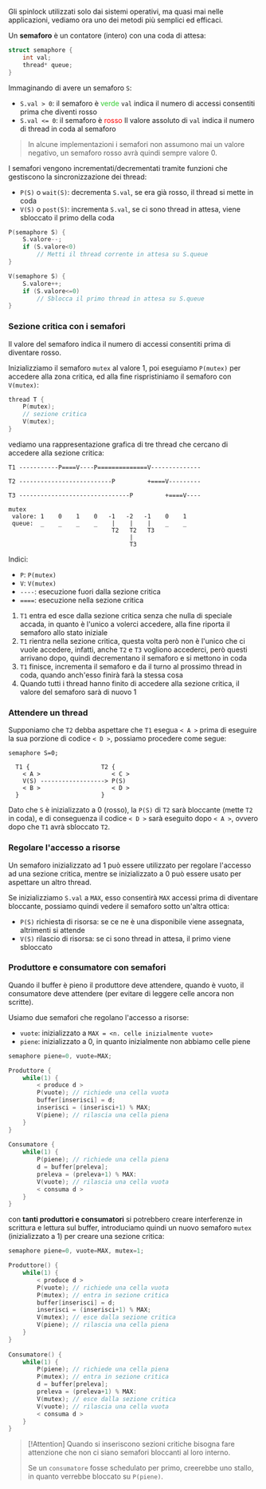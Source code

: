 Gli spinlock utilizzati solo dai sistemi operativi, ma quasi mai nelle applicazioni, vediamo ora uno dei metodi più semplici ed efficaci.

Un **semaforo** è un contatore (intero) con una coda di attesa:
```c
struct semaphore {
	int val;
	thread* queue; 
}
```

Immaginando di avere un semaforo `S`:
- `S.val > 0`: il semaforo è <span style="color:#32CD32">verde</span>
	`val` indica il numero di accessi consentiti prima che diventi rosso
- `S.val <= 0`: il semaforo è <span style="color:#ff0000">rosso</span>
	Il valore assoluto di `val` indica il numero di thread in coda al semaforo

>In alcune implementazioni i semafori non assumono mai un valore negativo, un semaforo rosso avrà quindi sempre valore $0$.

I semafori vengono incrementati/decrementati tramite funzioni che gestiscono la sincronizzazione dei thread:
- `P(S)` o `wait(S)`: decrementa `S.val`, se era già rosso, il thread si mette in coda
- `V(S)` o `post(S)`: incrementa `S.val`, se ci sono thread in attesa, viene sbloccato il primo della coda

```c
P(semaphore S) {
	S.valore--;
	if (S.valore<0)
	    // Metti il thread corrente in attesa su S.queue
}

V(semaphore S) {
	S.valore++;
	if (S.valore<=0)
	    // Sblocca il primo thread in attesa su S.queue
}
```

### Sezione critica con i semafori
Il valore del semaforo indica il numero di accessi consentiti prima di diventare rosso.

Inizializziamo il semaforo `mutex` al valore $1$, poi eseguiamo `P(mutex)` per accedere alla zona critica, ed alla fine rispristiniamo il semaforo con `V(mutex)`:
```c
thread T {
	P(mutex);
	// sezione critica
	V(mutex);
}
```

vediamo una rappresentazione grafica di tre thread che cercano di accedere alla sezione critica:
```
T1 -----------P====V----P==============V--------------

T2 --------------------------P         +====V---------

T3 -------------------------------P         +====V----

mutex
 valore: 1    0    1    0   -1   -2   -1    0    1  
 queue:  _    _    _    _    |    |    |    _    _  
                             T2   T2   T3  
                                  |  
                                  T3 
```

Indici:
- `P`: `P(mutex)`
- `V`: `V(mutex)`
- `----`: esecuzione fuori dalla sezione critica
- `====`: esecuzione nella sezione critica

1. `T1` entra ed esce dalla sezione critica senza che nulla di speciale accada, in quanto è l'unico a volerci accedere, alla fine riporta il semaforo allo stato iniziale
2. `T1` rientra nella sezione critica, questa volta però non è l'unico che ci vuole accedere, infatti, anche `T2` e `T3` vogliono accederci, però questi arrivano dopo, quindi decrementano il semaforo e si mettono in coda
3. `T1` finisce, incrementa il semaforo e da il turno al prossimo thread in coda, quando anch'esso finirà farà la stessa cosa
4. Quando tutti i thread hanno finito di accedere alla sezione critica, il valore del semaforo sarà di nuovo $1$

### Attendere un thread
Supponiamo che `T2` debba aspettare che `T1` esegua `< A >` prima di eseguire la sua porzione di codice `< D >`, possiamo procedere come segue:
```
semaphore S=0;

  T1 {                    T2 {
    < A >                    < C >
    V(S) ------------------> P(S)
    < B >                    < D >
  }                       }
```

Dato che `S` è inizializzato a $0$ (rosso), la `P(S)` di `T2` sarà bloccante (mette `T2` in coda), e di conseguenza il codice `< D >` sarà eseguito dopo `< A >`, ovvero dopo che `T1` avrà sbloccato `T2`.

### Regolare l'accesso a risorse
Un semaforo inizializzato ad $1$ può essere utilizzato per regolare l'accesso ad una sezione critica, mentre se inizializzato a $0$ può essere usato per aspettare un altro thread.

Se inizializziamo `S.val` a `MAX`, esso consentirà `MAX` accessi prima di diventare bloccante, possiamo quindi vedere il semaforo sotto un'altra ottica:
- `P(S)` richiesta di risorsa: se ce ne è una disponibile viene assegnata, altrimenti si attende
- `V(S)` rilascio di risorsa: se ci sono thread in attesa, il primo viene sbloccato

### Produttore e consumatore con semafori
Quando il buffer è pieno il produttore deve attendere, quando è vuoto, il consumatore deve attendere (per evitare di leggere celle ancora non scritte).

Usiamo due semafori che regolano l'accesso a risorse:
- `vuote`: inizializzato a `MAX = <n. celle inizialmente vuote>`
- `piene`: inizializzato a $0$, in quanto inizialmente non abbiamo celle piene

```c
semaphore piene=0, vuote=MAX;

Produttore {
	while(1) {
	    < produce d >
	    P(vuote); // richiede una cella vuota
	    buffer[inserisci] = d;
	    inserisci = (inserisci+1) % MAX;
	    V(piene); // rilascia una cella piena
	}
}
 
Consumatore {
	while(1) {
		P(piene); // richiede una cella piena
	    d = buffer[preleva];
	    preleva = (preleva+1) % MAX:
	    V(vuote); // rilascia una cella vuota
	    < consuma d >
	}
}
```

con **tanti produttori e consumatori** si potrebbero creare interferenze in scrittura e lettura sul buffer, introduciamo quindi un nuovo semaforo `mutex` (inizializzato a $1$) per creare una sezione critica:
```c
semaphore piene=0, vuote=MAX, mutex=1;

Produttore() {
	while(1) {
	    < produce d >
	    P(vuote); // richiede una cella vuota
	    P(mutex); // entra in sezione critica
	    buffer[inserisci] = d;
	    inserisci = (inserisci+1) % MAX;
	    V(mutex); // esce dalla sezione critica
	    V(piene); // rilascia una cella piena
	}
}
 
Consumatore() {
	while(1) {
	    P(piene); // richiede una cella piena
	    P(mutex); // entra in sezione critica
	    d = buffer[preleva];
	    preleva = (preleva+1) % MAX:
	    V(mutex); // esce dalla sezione critica
	    V(vuote); // rilascia una cella vuota
	    < consuma d >
	}
}
```

>[!Attention]
>Quando si inseriscono sezioni critiche bisogna fare attenzione che non ci siano semafori bloccanti al loro interno.
>
>Se un `consumatore` fosse schedulato per primo, creerebbe uno stallo, in quanto verrebbe bloccato su `P(piene)`.

